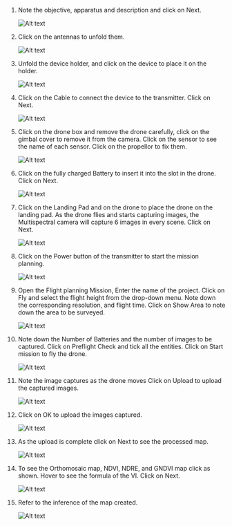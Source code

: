 <div style="text-align:left">

1. Note the objective, apparatus and description and click on Next.

   ![Alt text](images/1.png)

2. Click on the antennas to unfold them.

   ![Alt text](images/2.PNG)

3. Unfold the device holder, and click on the device to place it on the holder.

   ![Alt text](images/3.png)

4. Click on the Cable to connect the device to the transmitter. Click on Next.

   ![Alt text](images/4.png)

5. Click on the drone box and remove the drone carefully, click on the gimbal cover to remove it from the camera. Click on the sensor to see the name of each sensor. Click on the propellor to fix them.

   ![Alt text](images/5.png)

6. Click on the fully charged Battery to insert it into the slot in the drone. Click on Next.

   ![Alt text](images/6.png)

7. Click on the Landing Pad and on the drone to place the drone on the landing pad. As the drone flies and starts capturing images, the Multispectral camera will capture 6 images in every scene. Click on Next.

   ![Alt text](images/7.png)

8. Click on the Power button of the transmitter to start the mission planning.

   ![Alt text](images/8.png)

9. Open the Flight planning Mission, Enter the name of the project. Click on Fly and select the flight height from the drop-down menu. Note down the corresponding resolution, and flight time. Click on Show Area to note down the area to be surveyed.

   ![Alt text](images/9.png)

10. Note down the Number of Batteries and the number of images to be captured. Click on Preflight Check and tick all the entities. Click on Start mission to fly the drone.

    ![Alt text](images/10.png)

11. Note the image captures as the drone moves Click on Upload to upload the captured images.

    ![Alt text](images/11.png)

12. Click on OK to upload the images captured.

    ![Alt text](images/12.png)

13. As the upload is complete click on Next to see the processed map.

    ![Alt text](images/13.png)

14. To see the Orthomosaic map, NDVI, NDRE, and GNDVI map click as shown. Hover to see the formula of the VI. Click on Next.

    ![Alt text](images/14.png)

15. Refer to the inference of the map created.

    ![Alt text](images/15.png)

</div>
